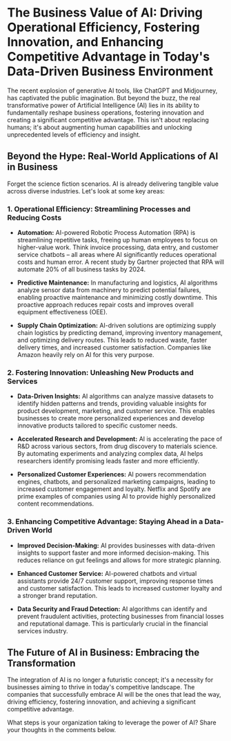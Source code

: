 # The Business Value of AI: Driving Operational Efficiency, Fostering Innovation, and Enhancing Competitive Advantage in Today's Data-Driven Business Environment

The recent explosion of generative AI tools, like ChatGPT and Midjourney, has captivated the public imagination.  But beyond the buzz, the real transformative power of Artificial Intelligence (AI) lies in its ability to fundamentally reshape business operations, fostering innovation and creating a significant competitive advantage.  This isn't about replacing humans; it's about augmenting human capabilities and unlocking unprecedented levels of efficiency and insight.

## Beyond the Hype: Real-World Applications of AI in Business

Forget the science fiction scenarios.  AI is already delivering tangible value across diverse industries. Let's look at some key areas:

### 1. Operational Efficiency: Streamlining Processes and Reducing Costs

* **Automation:** AI-powered Robotic Process Automation (RPA) is streamlining repetitive tasks, freeing up human employees to focus on higher-value work.  Think invoice processing, data entry, and customer service chatbots – all areas where AI significantly reduces operational costs and human error.  A recent study by Gartner projected that RPA will automate 20% of all business tasks by 2024.

* **Predictive Maintenance:**  In manufacturing and logistics, AI algorithms analyze sensor data from machinery to predict potential failures, enabling proactive maintenance and minimizing costly downtime. This proactive approach reduces repair costs and improves overall equipment effectiveness (OEE).

* **Supply Chain Optimization:** AI-driven solutions are optimizing supply chain logistics by predicting demand, improving inventory management, and optimizing delivery routes. This leads to reduced waste, faster delivery times, and increased customer satisfaction.  Companies like Amazon heavily rely on AI for this very purpose.


### 2. Fostering Innovation: Unleashing New Products and Services

* **Data-Driven Insights:** AI algorithms can analyze massive datasets to identify hidden patterns and trends, providing valuable insights for product development, marketing, and customer service. This enables businesses to create more personalized experiences and develop innovative products tailored to specific customer needs.

* **Accelerated Research and Development:** AI is accelerating the pace of R&D across various sectors, from drug discovery to materials science.  By automating experiments and analyzing complex data, AI helps researchers identify promising leads faster and more efficiently.

* **Personalized Customer Experiences:**  AI powers recommendation engines, chatbots, and personalized marketing campaigns, leading to increased customer engagement and loyalty.  Netflix and Spotify are prime examples of companies using AI to provide highly personalized content recommendations.


### 3. Enhancing Competitive Advantage: Staying Ahead in a Data-Driven World

* **Improved Decision-Making:**  AI provides businesses with data-driven insights to support faster and more informed decision-making.  This reduces reliance on gut feelings and allows for more strategic planning.

* **Enhanced Customer Service:** AI-powered chatbots and virtual assistants provide 24/7 customer support, improving response times and customer satisfaction.  This leads to increased customer loyalty and a stronger brand reputation.

* **Data Security and Fraud Detection:**  AI algorithms can identify and prevent fraudulent activities, protecting businesses from financial losses and reputational damage.  This is particularly crucial in the financial services industry.


## The Future of AI in Business: Embracing the Transformation

The integration of AI is no longer a futuristic concept; it's a necessity for businesses aiming to thrive in today's competitive landscape.  The companies that successfully embrace AI will be the ones that lead the way, driving efficiency, fostering innovation, and achieving a significant competitive advantage.

What steps is your organization taking to leverage the power of AI?  Share your thoughts in the comments below.
